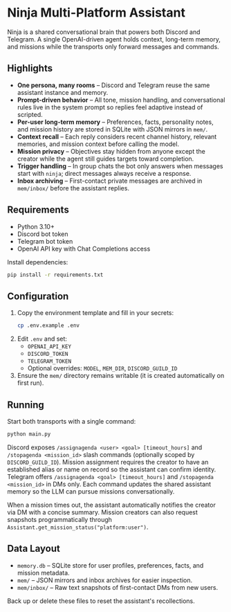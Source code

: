 # Ninja Multi-Platform Assistant

Ninja is a shared conversational brain that powers both Discord and Telegram. A single OpenAI-driven agent holds context, long-term memory, and missions while the transports only forward messages and commands.

## Highlights

- **One persona, many rooms** – Discord and Telegram reuse the same assistant instance and memory.
- **Prompt-driven behavior** – All tone, mission handling, and conversational rules live in the system prompt so replies feel adaptive instead of scripted.
- **Per-user long-term memory** – Preferences, facts, personality notes, and mission history are stored in SQLite with JSON mirrors in `mem/`.
- **Context recall** – Each reply considers recent channel history, relevant memories, and mission context before calling the model.
- **Mission privacy** – Objectives stay hidden from anyone except the creator while the agent still guides targets toward completion.
- **Trigger handling** – In group chats the bot only answers when messages start with `ninja`; direct messages always receive a response.
- **Inbox archiving** – First-contact private messages are archived in `mem/inbox/` before the assistant replies.

## Requirements

- Python 3.10+
- Discord bot token
- Telegram bot token
- OpenAI API key with Chat Completions access

Install dependencies:

```bash
pip install -r requirements.txt
```

## Configuration

1. Copy the environment template and fill in your secrets:
   ```bash
   cp .env.example .env
   ```
2. Edit `.env` and set:
   - `OPENAI_API_KEY`
   - `DISCORD_TOKEN`
   - `TELEGRAM_TOKEN`
   - Optional overrides: `MODEL`, `MEM_DIR`, `DISCORD_GUILD_ID`
3. Ensure the `mem/` directory remains writable (it is created automatically on first run).

## Running

Start both transports with a single command:

```bash
python main.py
```

Discord exposes `/assignagenda <user> <goal> [timeout_hours]` and `/stopagenda <mission_id>` slash commands (optionally scoped by `DISCORD_GUILD_ID`). Mission assignment requires the creator to have an established alias or name on record so the assistant can confirm identity.
Telegram offers `/assignagenda <goal> [timeout_hours]` and `/stopagenda <mission_id>` in DMs only. Each command updates the shared assistant memory so the LLM can pursue missions conversationally.

When a mission times out, the assistant automatically notifies the creator via DM with a concise summary. Mission creators can also request snapshots programmatically through `Assistant.get_mission_status("platform:user")`.

## Data Layout

- `memory.db` – SQLite store for user profiles, preferences, facts, and mission metadata.
- `mem/` – JSON mirrors and inbox archives for easier inspection.
- `mem/inbox/` – Raw text snapshots of first-contact DMs from new users.

Back up or delete these files to reset the assistant's recollections.
